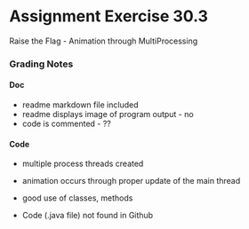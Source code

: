 # Assignment Exercise 30.3


Raise the Flag - Animation through MultiProcessing					


### Grading Notes

#### Doc
- readme markdown file included
- readme displays image of program output - no
- code is commented - ??

#### Code
- multiple process threads created 
- animation occurs through proper update of the main thread
- good use of classes, methods 


- Code (.java file) not found in Github
